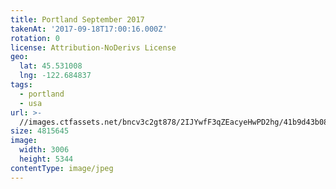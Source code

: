 ```yaml
---
title: Portland September 2017
takenAt: '2017-09-18T17:00:16.000Z'
rotation: 0
license: Attribution-NoDerivs License
geo:
  lat: 45.531008
  lng: -122.684837
tags:
  - portland
  - usa
url: >-
  //images.ctfassets.net/bncv3c2gt878/2IJYwfF3qZEacyeHwPD2hg/41b9d43b08718341a0ea38bf292ff446/portland-september-2017_37287161892_o
size: 4815645
image:
  width: 3006
  height: 5344
contentType: image/jpeg
---
```


